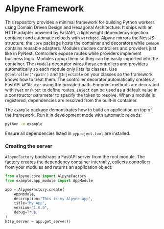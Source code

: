 # Alpyne Framework

This repository provides a minimal framework for building Python workers using
Domain Driven Design and Hexagonal Architecture. It ships with an HTTP adapter
powered by FastAPI, a lightweight dependency‑injection container and automatic
reloads with `watchgod`. Alpyne mirrors the NestJS structure: the `core`
package hosts the container and decorators while `common` contains reusable
adapters.
Modules declare controllers and providers just like in PyNest. Controllers expose routes while providers implement business logic. Modules group them so they can be easily imported into the container.
The ``@Module`` decorator wires those controllers and providers automatically so each module only lists its classes. Use ``@Controller('/path')`` and ``@Injectable`` on your classes so the framework knows how to treat them. The controller decorator automatically creates a FastAPI ``APIRouter`` using the provided path. Endpoint methods are decorated with ``@Get`` or ``@Post`` to define routes. ``Inject`` can be used as a default value in a constructor parameter to specify the token to resolve. When a module is registered, dependencies are resolved from the built‑in container.


The `example` package demonstrates how to build an application on top of the
framework. Run it in development mode with automatic reloads:

```bash
python -m example
```

Ensure all dependencies listed in `pyproject.toml` are installed.

### Creating the server

`AlpyneFactory` bootstraps a FastAPI server from the root module. The factory
creates the dependency container internally, collects controllers from your
modules and returns an application object:

```python
from alpyne.core import AlpyneFactory
from example.app_module import AppModule

app = AlpyneFactory.create(
    AppModule,
    description="This is my Alpyne app",
    title="My App",
    version="1.0.0",
    debug=True,
)
http_server = app.get_server()
```
